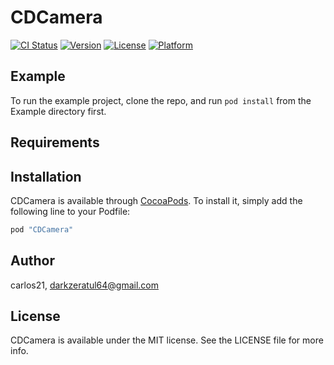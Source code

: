 # CDCamera

[![CI Status](http://img.shields.io/travis/carlos21/CDCamera.svg?style=flat)](https://travis-ci.org/carlos21/CDCamera)
[![Version](https://img.shields.io/cocoapods/v/CDCamera.svg?style=flat)](http://cocoapods.org/pods/CDCamera)
[![License](https://img.shields.io/cocoapods/l/CDCamera.svg?style=flat)](http://cocoapods.org/pods/CDCamera)
[![Platform](https://img.shields.io/cocoapods/p/CDCamera.svg?style=flat)](http://cocoapods.org/pods/CDCamera)

## Example

To run the example project, clone the repo, and run `pod install` from the Example directory first.

## Requirements

## Installation

CDCamera is available through [CocoaPods](http://cocoapods.org). To install
it, simply add the following line to your Podfile:

```ruby
pod "CDCamera"
```

## Author

carlos21, darkzeratul64@gmail.com

## License

CDCamera is available under the MIT license. See the LICENSE file for more info.
